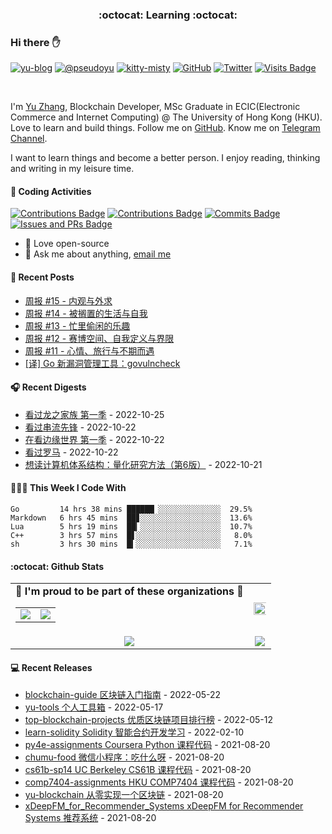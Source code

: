<p align="center">
 <h3 align="center">:octocat: Learning :octocat:</h3>
</p>

### Hi there ✋

[![yu-blog](https://img.shields.io/badge/blog-yu-9cf?style=flat-square)](https://www.pseudoyu.com)
[![@pseudoyu](https://img.shields.io/badge/weibo-%40pseudoyu-critical?style=flat-square)](https://weibo.com/3675416370/profile)
[![kitty-misty](https://img.shields.io/badge/kitty-misty-pink?style=flat-square)](https://github.com/M1styDay)
[![GitHub](https://img.shields.io/github/followers/pseudoyu?logo=github&style=flat-square)](https://github.com/pseudoyu)
[![Twitter](https://img.shields.io/twitter/follow/pseudo_yu?logo=twitter&style=flat-square)](https://twitter.com/pseudo_yu)
[![Visits Badge](https://badges.strrl.dev/visits/pseudoyu/pseudoyu?style=flat-square)](https://github.com/pseudoyu)

<br />

I'm [Yu Zhang](https://www.pseudoyu.com), Blockchain Developer, MSc Graduate in ECIC(Electronic Commerce and Internet Computing) @ The University of Hong Kong (HKU). Love to learn and build things. Follow me on [GitHub](https://github.com/pseudoyu). Know me on [Telegram Channel](https://t.me/pseudoyulife).

I want to learn things and become a better person. I enjoy reading, thinking and writing in my leisure time.

#### 🔨 Coding Activities

[![Contributions Badge](https://badges.strrl.dev/contributions/all/pseudoyu?style=flat-square)](https://github.com/pseudoyu)
[![Contributions Badge](https://badges.strrl.dev/contributions/weekly/pseudoyu?style=flat-square)](https://github.com/pseudoyu)
[![Commits Badge](https://badges.strrl.dev/commits/weekly/pseudoyu?style=flat-square)](https://github.com/pseudoyu)
[![Issues and PRs Badge](https://badges.strrl.dev/issues-and-prs/weekly/pseudoyu?style=flat-square)](https://github.com/pseudoyu)

- 💼 Love open-source
- 💬 Ask me about anything, [email me](mailto:pseudoyu@connect.hku.hk)

#### 📰 Recent Posts

<!-- blog starts -->
* <a href=https://www.pseudoyu.com/zh/2022/10/18/weekly_review_20221018/ target='_blank'>周报 #15 - 内观与外求</a>
* <a href=https://www.pseudoyu.com/zh/2022/10/09/weekly_review_20221009/ target='_blank'>周报 #14 - 被搁置的生活与自我</a>
* <a href=https://www.pseudoyu.com/zh/2022/09/26/weekly_review_20220926/ target='_blank'>周报 #13 - 忙里偷闲的乐趣</a>
* <a href=https://www.pseudoyu.com/zh/2022/09/19/weekly_review_20220919/ target='_blank'>周报 #12 - 赛博空间、自我定义与界限</a>
* <a href=https://www.pseudoyu.com/zh/2022/09/13/weekly_review_20220913/ target='_blank'>周报 #11 - 心情、旅行与不期而遇</a>
* <a href=https://www.pseudoyu.com/zh/2022/09/10/vulnerability_management_for_go/ target='_blank'>[译] Go 新漏洞管理工具：govulncheck</a>
<!-- blog ends -->

#### 🎧 Recent Digests

<!-- douban starts -->
* <a href='http://movie.douban.com/subject/34825964/' target='_blank'>看过龙之家族 第一季</a> - 2022-10-25
* <a href='http://movie.douban.com/subject/35500137/' target='_blank'>看过串流先锋</a> - 2022-10-22
* <a href='http://movie.douban.com/subject/30198955/' target='_blank'>在看边缘世界 第一季</a> - 2022-10-22
* <a href='http://movie.douban.com/subject/1950330/' target='_blank'>看过罗马</a> - 2022-10-22
* <a href='https://book.douban.com/subject/36108789/' target='_blank'>想读计算机体系结构：量化研究方法（第6版）</a> - 2022-10-21
<!-- douban ends -->

#### 👨🏻‍💻 This Week I Code With

<!-- code_time starts -->

```text
Go         14 hrs 38 mins ██████▏░░░░░░░░░░░░░░  29.5%
Markdown   6 hrs 45 mins  ██▊░░░░░░░░░░░░░░░░░░  13.6%
Lua        5 hrs 19 mins  ██▎░░░░░░░░░░░░░░░░░░  10.7%
C++        3 hrs 57 mins  █▋░░░░░░░░░░░░░░░░░░░   8.0%
sh         3 hrs 30 mins  █▍░░░░░░░░░░░░░░░░░░░   7.1%
```

<!-- code_time ends -->

#### :octocat: Github Stats

<table align="center" width="100%">
  <tr>
    <td align="center">
      <strong> 🌟 I'm proud to be part of these organizations 🌟 </strong><br>
      <table>
        <tr>
          <td align="center">
            <a href="https://github.com/zhigui-projects">
              <img src="https://avatars.githubusercontent.com/u/40972663?s=150&v=4" />
            </a>
          </td>
          <td align="center">
            <a href="https://github.com/gocn">
              <img src="https://avatars.githubusercontent.com/u/4868496?s=150&v=4" />
            </a>
          </td>
        </tr>
      </table>
    </td>
    <td align="center">
      <img width="120%" src="https://yu-readme.vercel.app/api?username=pseudoyu&count_private=true&theme=gotham&show_icons=true" />
    </td>
  </tr>
  <tr>
          <td align="center">
            <img src="https://yu-readme.vercel.app/api/top-langs/?username=pseudoyu&hide=html,php,css,scss,typescript,python,java,javascript,Svelte,smarty&layout=compact&theme=gotham">
          </td>
    <td align="center">
      <!-- <img src="https://yu-github-readme-stats.herokuapp.com/?user=pseudoyu&theme=gotham"> -->
      <img src="https://github-readme-streak-stats.herokuapp.com/?user=pseudoyu&theme=gotham">
    </td>
  </tr>
</table>

#### 💻 Recent Releases

<!-- recent_releases starts -->
* <a href=https://github.com/pseudoyu/blockchain-guide/releases/tag/v0.1.0 target='_blank'>blockchain-guide 区块链入门指南</a> - 2022-05-22
* <a href=https://github.com/pseudoyu/yu-tools/releases/tag/v0.1 target='_blank'>yu-tools 个人工具箱</a> - 2022-05-17
* <a href=https://github.com/pseudoyu/top-blockchain-projects/releases/tag/v1.0.0 target='_blank'>top-blockchain-projects 优质区块链项目排行榜</a> - 2022-05-12
* <a href=https://github.com/pseudoyu/learn-solidity/releases/tag/v1.0.0 target='_blank'>learn-solidity Solidity 智能合约开发学习</a> - 2022-02-10
* <a href=https://github.com/pseudoyu/py4e-assignments/releases/tag/v1.0.0 target='_blank'>py4e-assignments Coursera Python 课程代码</a> - 2021-08-20
* <a href=https://github.com/pseudoyu/chumu-food/releases/tag/v1.0.0 target='_blank'>chumu-food 微信小程序：吃什么呀</a> - 2021-08-20
* <a href=https://github.com/pseudoyu/cs61b-sp14/releases/tag/v0.0.1 target='_blank'>cs61b-sp14 UC Berkeley CS61B 课程代码</a> - 2021-08-20
* <a href=https://github.com/pseudoyu/comp7404-assignments/releases/tag/v1.0.0 target='_blank'>comp7404-assignments HKU COMP7404 课程代码</a> - 2021-08-20
* <a href=https://github.com/pseudoyu/yu-blockchain/releases/tag/v1.0.0 target='_blank'>yu-blockchain 从零实现一个区块链</a> - 2021-08-20
* <a href=https://github.com/pseudoyu/xDeepFM_for_Recommender_Systems/releases/tag/v1.0.0 target='_blank'>xDeepFM_for_Recommender_Systems xDeepFM for Recommender Systems 推荐系统</a> - 2021-08-20
<!-- recent_releases ends -->
